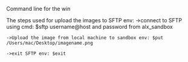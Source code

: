 Command line for the win


The steps used for upload the images to SFTP env:
	->connect to SFTP using cmd: $sftp username@host and password from alx_sandbox

	->Upload the image from local machine to sandbox env: $put /Users/mac/Desktop/imagename.png

	->exit SFTP env: $exit 
